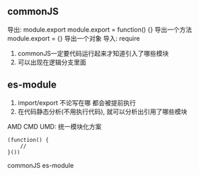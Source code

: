 ## commonJS
导出:
module.export
module.export = function() {}  导出一个方法
module.export = {}  导出一个对象
导入:
require

1. commonJS一定要代码运行起来才知道引入了哪些模块
2. 可以出现在逻辑分支里面


## es-module
1. import/export 不论写在哪 都会被提前执行
2. 在代码静态分析(不用执行代码), 就可以分析出引用了哪些模块

AMD
CMD
UMD: 统一模块化方案
```JS
(function() {
    // 
}())
```
commonJS
es-module